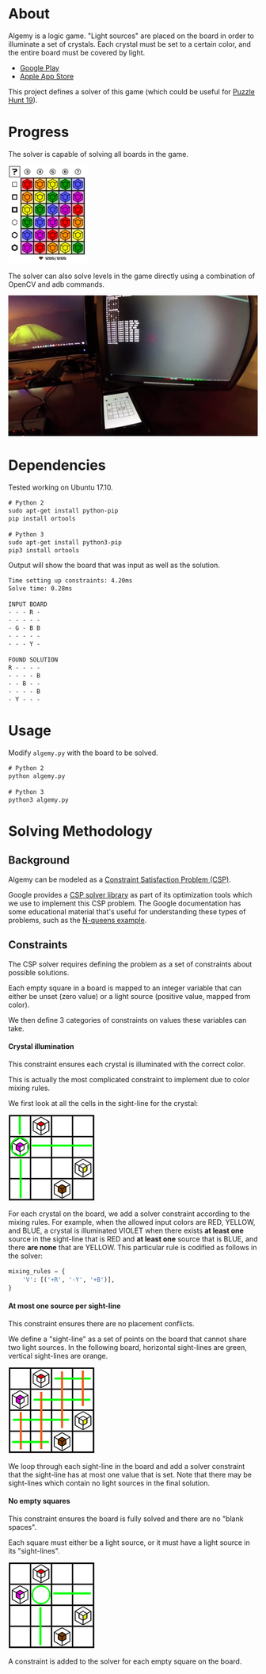 # About

Algemy is a logic game. "Light sources" are placed on the board in order to
illuminate a set of crystals. Each crystal must be set to a certain color, and
the entire board must be covered by light.

 - [Google Play](https://play.google.com/store/apps/details?id=com.KennyYoung.AlgemySlideU)
 - [Apple App Store](https://itunes.apple.com/us/app/algemy/id1355522887?mt=8)

This project defines a solver of this game (which could be useful for [Puzzle
Hunt 19](https://puzzlehunt.research.microsoft.com/19/)).

# Progress

The solver is capable of solving all boards in the game.

![all levels solved](images/solve.png)

The solver can also solve levels in the game directly using a combination of
OpenCV and adb commands.

[![automatic solver](images/video.webp)](https://youtu.be/cIzrAp9N9vw)

# Dependencies

Tested working on Ubuntu 17.10.

```shell
# Python 2
sudo apt-get install python-pip
pip install ortools

# Python 3
sudo apt-get install python3-pip
pip3 install ortools
```

Output will show the board that was input as well as the solution.

```shell
Time setting up constraints: 4.20ms
Solve time: 0.28ms

INPUT BOARD
- - - R -
- - - - -
- G - B B
- - - - -
- - - Y -

FOUND SOLUTION
R - - - -
- - - - B
- - B - -
- - - - B
- Y - - -
```

# Usage

Modify `algemy.py` with the board to be solved.

```shell
# Python 2
python algemy.py

# Python 3
python3 algemy.py
```

# Solving Methodology

## Background

Algemy can be modeled as a [Constraint Satisfaction Problem (CSP)](https://en.wikipedia.org/wiki/Constraint_satisfaction_problem).

Google provides a [CSP solver
library](https://developers.google.com/optimization/cp/cp_solver) as part of
its optimization tools which we use to implement this CSP problem. The Google
documentation has some educational material that's useful for understanding
these types of problems, such as the [N-queens
example](https://developers.google.com/optimization/cp/queens).

## Constraints

The CSP solver requires defining the problem as a set of constraints about
possible solutions.

Each empty square in a board is mapped to an integer variable that can either
be unset (zero value) or a light source (positive value, mapped from color).

We then define 3 categories of constraints on values these variables can take.


#### Crystal illumination

This constraint ensures each crystal is illuminated with the correct color.

This is actually the most complicated constraint to implement due to color
mixing rules.

We first look at all the cells in the sight-line for the crystal:

![crystal sightlines](images/crystallines.png)

For each crystal on the board, we add a solver constraint according to the
mixing rules. For example, when the allowed input colors are RED, YELLOW, and
BLUE, a crystal is illuminated VIOLET when there exists **at least one** source
in the sight-line that is RED and **at least one** source that is BLUE, and
there **are none** that are YELLOW. This particular rule is codified as follows
in the solver:

```python
mixing_rules = {
    'V': [('+R', '-Y', '+B')],
}
```

#### At most one source per sight-line

This constraint ensures there are no placement conflicts.

We define a "sight-line" as a set of points on the board that cannot share two
light sources. In the following board, horizontal sight-lines are green,
vertical sight-lines are orange.

![board sightlines](images/boardlines.png)

We loop through each sight-line in the board and add a solver constraint that
the sight-line has at most one value that is set. Note that there may be
sight-lines which contain no light sources in the final solution.

#### No empty squares

This constraint ensures the board is fully solved and there are no "blank
spaces".

Each square must either be a light source, or it must have a light source in
its "sight-lines".

![space sightlines](images/spacelines.png)

A constraint is added to the solver for each empty square on the board.
